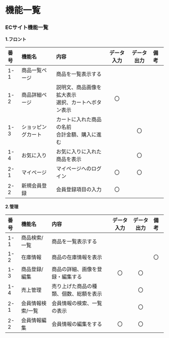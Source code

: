 # 機能一覧
### ECサイト機能一覧
**1.フロント**

|番号|機能名|内容|データ入力|データ出力|備考|
|:---|:---|:---|:---:|:----:|:---|
|1-1|商品一覧ページ|商品を一覧表示する||||
|1-2|商品詳細ページ|説明文、商品画像を拡大表示<br>選択、カートへボタン表示|〇|||
|1-3|ショッピングカート|カートに入れた商品の名前<br>合計金額、購入に進む||〇||
|1-4|お気に入り|お気に入りに入れた商品を表示||〇||
|2-1|マイページ|マイページへのログイン|〇|〇||
|2-2|新規会員登録|会員登録項目の入力|〇|||

**2.管理**

|番号|機能名|内容|データ入力|データ出力|備考|
|:---|:---|:---|:---:|:----:|:---|
|1-1|商品検索/一覧|商品を一覧表示する||||
|1-2|在庫情報|商品の在庫情報を表示|||〇||
|1-3|商品登録/編集|商品の詳細、画像を登録・編集する|〇|〇||
|1-4|売上管理|売り上げた商品の種類、個数、総額を表示||〇||
|2-1|会員情報検索/一覧|会員情報の検索、一覧の表示||〇||
|2-2|会員情報編集|会員情報の編集をする|〇|〇||
